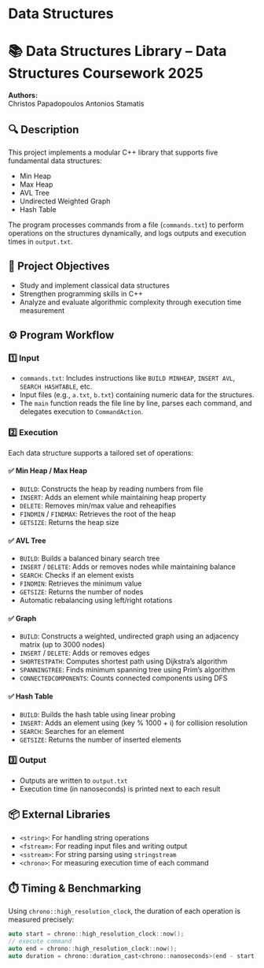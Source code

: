 # Data Structures

# 📚 Data Structures Library – Data Structures Coursework 2025

**Authors:**  
Christos Papadopoulos
Antonios Stamatis

## 🔍 Description

This project implements a modular C++ library that supports five fundamental data structures:

- Min Heap  
- Max Heap  
- AVL Tree  
- Undirected Weighted Graph  
- Hash Table

The program processes commands from a file (`commands.txt`) to perform operations on the structures dynamically, and logs outputs and execution times in `output.txt`.

## 🎯 Project Objectives

- Study and implement classical data structures
- Strengthen programming skills in C++
- Analyze and evaluate algorithmic complexity through execution time measurement

## ⚙️ Program Workflow

### 1️⃣ Input

- `commands.txt`: Includes instructions like `BUILD MINHEAP`, `INSERT AVL`, `SEARCH HASHTABLE`, etc.
- Input files (e.g., `a.txt`, `b.txt`) containing numeric data for the structures.
- The `main` function reads the file line by line, parses each command, and delegates execution to `CommandAction`.

### 2️⃣ Execution

Each data structure supports a tailored set of operations:

#### ✅ Min Heap / Max Heap

- `BUILD`: Constructs the heap by reading numbers from file
- `INSERT`: Adds an element while maintaining heap property
- `DELETE`: Removes min/max value and reheapifies
- `FINDMIN` / `FINDMAX`: Retrieves the root of the heap
- `GETSIZE`: Returns the heap size

#### ✅ AVL Tree

- `BUILD`: Builds a balanced binary search tree
- `INSERT` / `DELETE`: Adds or removes nodes while maintaining balance
- `SEARCH`: Checks if an element exists
- `FINDMIN`: Retrieves the minimum value
- `GETSIZE`: Returns the number of nodes  
- Automatic rebalancing using left/right rotations

#### ✅ Graph

- `BUILD`: Constructs a weighted, undirected graph using an adjacency matrix (up to 3000 nodes)
- `INSERT` / `DELETE`: Adds or removes edges
- `SHORTESTPATH`: Computes shortest path using Dijkstra’s algorithm
- `SPANNINGTREE`: Finds minimum spanning tree using Prim’s algorithm
- `CONNECTEDCOMPONENTS`: Counts connected components using DFS

#### ✅ Hash Table

- `BUILD`: Builds the hash table using linear probing
- `INSERT`: Adds an element using (key % 1000 + i) for collision resolution
- `SEARCH`: Searches for an element
- `GETSIZE`: Returns the number of inserted elements

### 3️⃣ Output

- Outputs are written to `output.txt`
- Execution time (in nanoseconds) is printed next to each result

## 📦 External Libraries

- `<string>`: For handling string operations
- `<fstream>`: For reading input files and writing output
- `<sstream>`: For string parsing using `stringstream`
- `<chrono>`: For measuring execution time of each command

## ⏱️ Timing & Benchmarking

Using `chrono::high_resolution_clock`, the duration of each operation is measured precisely:

```cpp
auto start = chrono::high_resolution_clock::now();
// execute command
auto end = chrono::high_resolution_clock::now();
auto duration = chrono::duration_cast<chrono::nanoseconds>(end - start).count();
